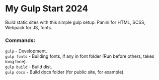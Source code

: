 # My Gulp Start 2024

Build static sites with this simple gulp setup. Panini for HTML, SCSS, Webpack for JS, fonts.  

### Commands:  
```gulp``` - Development.  
```gulp fonts``` - Building fonts, if any in font folder (Run before others, takes long time).  
```gulp build``` - Build dist.  
```gulp docs``` - Build docs folder (for public site, for example).  
